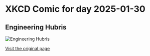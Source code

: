 
# XKCD Comic for day 2025-01-30

## Engineering Hubris

![Engineering Hubris](https://imgs.xkcd.com/comics/engineering_hubris.png "Chuck Jones is a vengeful god.")

[Visit the original page](https://xkcd.com/319/)
